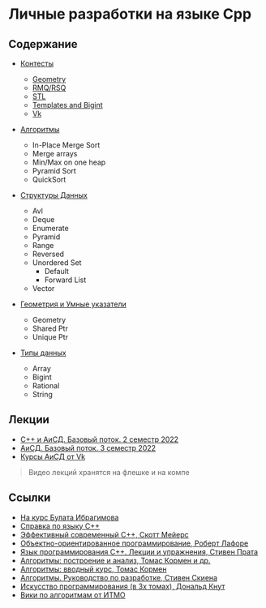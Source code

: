 # Личные разработки на языке Cpp

## Содержание

- [Контесты](./Contests/)
  - [Geometry](./Contests/Geometry/)
  - [RMQ/RSQ](./Contests/RmqRsq/)
  - [STL](./Contests/Stl/)
  - [Templates and Bigint](./Contests/Templates&Bigint/)
  - [Vk](./Contests/Vk/)

- [Алгоритмы](./ProgramFiles/algorithms/)
  - In-Place Merge Sort
  - Merge arrays
  - Min/Max on one heap
  - Pyramid Sort
  - QuickSort

- [Структуры Данных](./ProgramFiles/DataStructures/)
  - Avl
  - Deque
  - Enumerate
  - Pyramid
  - Range
  - Reversed
  - Unordered Set
    - Default
    - Forward List
  - Vector

- [Геометрия и Умные указатели](./ProgramFiles/GeometryPtr/)
  - Geometry
  - Shared Ptr
  - Unique Ptr

- [Типы данных](./ProgramFiles/TypesOfData/)
  - Array
  - Bigint
  - Rational
  - String

## Лекции

- [С++ и АиСД. Базовый поток. 2 семестр 2022](./Lectures/Algorithms_and_Cpp_2course_2022/)
- [АиСД. Базовый поток. 3 семестр 2022](./Lectures/Algorithms_2course_2022/)
- [Курсы АиСД от Vk](./Lectures/Vk_3course_2024/)

> Видео лекций хранятся на флешке и на компе

## Ссылки

- [На курс Булата Ибрагимова](https://gitlab.com/ibr11/cppmipt_spring2022/-/wikis/home)
- [Справка по языку C++](https://en.cppreference.com/w/)
- [Эффективный современный C++, Скотт Мейерс](https://www.amazon.com/Effective-Modern-Specific-Ways-Improve/dp/1491903996)
- [Объектно-ориентированное программирование, Роберт Лафоре](https://www.ozon.ru/product/obektno-orientirovannoe-programmirovanie-v-s-klassika-computer-science-lafore-robert-211434583/?asb=%252BbuKR2z5pd4OzLg2TRLcfFs%252Fvjb%252FwZHS2cPqrOPSvlo%253D&asb2=kfGoQak0WFFUl-Kt7qcqSbuhAfRUKFUx2W2BCISSpwyZWA1C8TQEpfQwoT5jQy3r&keywords=%D0%BE%D0%B1%D1%8A%D0%B5%D0%BA%D1%82%D0%BD%D0%BE+%D0%BE%D1%80%D0%B8%D0%B5%D0%BD%D1%82%D0%B8%D1%80%D0%BE%D0%B2%D0%B0%D0%BD%D0%BD%D0%BE%D0%B5+%D0%BF%D1%80%D0%BE%D0%B3%D1%80%D0%B0%D0%BC%D0%BC%D0%B8%D1%80%D0%BE%D0%B2%D0%B0%D0%BD%D0%B8%D0%B5&sh=D-zSBAAAAA)
- [Язык программирования C++. Лекции и упражнения, Стивен Прата](https://www.ozon.ru/product/yazyk-programmirovaniya-c-lektsii-i-uprazhneniya-prata-stiven-147417584/?asb=CI1nfhB%252BwoKtKYFMO5ajyXIjhoXll4C4mwKXcvjSbEc%253D&amp;asb2=0WN5p2uQ632W18pYUDsUtU63rN7vXgZC_lZgdtvWT1HtTDS7lT1KHXTJBnTBcpAK&amp;keywords=%D0%BF%D1%80%D0%B0%D1%82%D0%B0+%D1%81%D1%82%D0%B8%D0%B2%D0%B5%D0%BD&amp;sh=D-zSBAAAAA)
- [Алгоритмы: построение и анализ, Томас Кормен и др.](https://www.ozon.ru/search/?deny_category_prediction=true&from_global=true&text=%D0%90%D0%BB%D0%B3%D0%BE%D1%80%D0%B8%D1%82%D0%BC%D1%8B.+%D0%9F%D0%BE%D1%81%D1%82%D1%80%D0%BE%D0%B5%D0%BD%D0%B8%D0%B5+%D0%B8+%D0%B0%D0%BD%D0%B0%D0%BB%D0%B8%D0%B7+%7C+%D0%9A%D0%BE%D1%80%D0%BC%D0%B5%D0%BD+%D0%A2%D0%BE%D0%BC%D0%B0%D1%81+%D0%A5.%2C+%D0%9B%D0%B5%D0%B9%D0%B7%D0%B5%D1%80%D1%81%D0%BE%D0%BD+%D0%A7%D0%B0%D1%80%D0%BB%D1%8C%D0%B7+%D0%98.&product_id=33769775)
- [Алгоритмы: вводный курс, Томас Кормен](https://www.ozon.ru/search/?deny_category_prediction=true&from_global=true&text=%D0%90%D0%BB%D0%B3%D0%BE%D1%80%D0%B8%D1%82%D0%BC%D1%8B.+%D0%92%D0%B2%D0%BE%D0%B4%D0%BD%D1%8B%D0%B9+%D0%BA%D1%83%D1%80%D1%81+%7C+%D0%9A%D0%BE%D1%80%D0%BC%D0%B5%D0%BD+%D0%A2%D0%BE%D0%BC%D0%B0%D1%81+%D0%A5.&product_id=24903185)
- [Алгоритмы. Руководство по разработке, Стивен Скиена](https://www.ozon.ru/search/?deny_category_prediction=true&from_global=true&text=%D0%90%D0%BB%D0%B3%D0%BE%D1%80%D0%B8%D1%82%D0%BC%D1%8B.+%D0%A0%D1%83%D0%BA%D0%BE%D0%B2%D0%BE%D0%B4%D1%81%D1%82%D0%B2%D0%BE+%D0%BF%D0%BE+%D1%80%D0%B0%D0%B7%D1%80%D0%B0%D0%B1%D0%BE%D1%82%D0%BA%D0%B5+%7C+%D0%A1%D0%BA%D0%B8%D0%B5%D0%BD%D0%B0+%D0%A1%D1%82%D0%B8%D0%B2%D0%B5%D0%BD+%D0%A1.&product_id=6290126)
- [Искусство программирования (в 3х томах), Дональд Кнут](https://www.ozon.ru/search/?deny_category_prediction=true&from_global=true&text=%D0%98%D1%81%D0%BA%D1%83%D1%81%D1%81%D1%82%D0%B2%D0%BE+%D0%BF%D1%80%D0%BE%D0%B3%D1%80%D0%B0%D0%BC%D0%BC%D0%B8%D1%80%D0%BE%D0%B2%D0%B0%D0%BD%D0%B8%D1%8F.+%D0%A2%D0%BE%D0%BC+1.+%D0%9E%D1%81%D0%BD%D0%BE%D0%B2%D0%BD%D1%8B%D0%B5+%D0%B0%D0%BB%D0%B3%D0%BE%D1%80%D0%B8%D1%82%D0%BC%D1%8B&product_id=1335648)
- [Вики по алгоритмам от ИТМО](https://neerc.ifmo.ru/wiki/index.php?title=%D0%97%D0%B0%D0%B3%D0%BB%D0%B0%D0%B2%D0%BD%D0%B0%D1%8F_%D1%81%D1%82%D1%80%D0%B0%D0%BD%D0%B8%D1%86%D0%B0)
